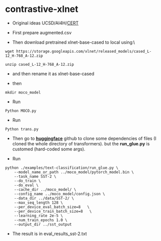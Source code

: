 # contrastive-xlnet
- Original ideas UCSD/AI4H/[CERT](https://github.com/UCSD-AI4H/CERT)
- First prepare augmented.csv

- Then download pretrained xlnet-base-cased to local using:\\
```
wget https://storage.googleapis.com/xlnet/released_models/cased_L-12_H-768_A-12.zip

unzip cased_L-12_H-768_A-12.zip
```
- and then rename it as xlnet-base-cased

- then
```
mkdir moco_model
```
- Run 
```
Python MOCO.py
```
- Run 
```
Python trans.py
```
- Then go to [**huggingface**](https://github.com/huggingface/transformers) github to clone some dependencies of files (I cloned the whole directory of transformers). 
but the **run_glue.py** is customed (hard-coded some args). 

- Run 
```
python ./examples/text-classification/run_glue.py \
    --model_name_or_path ../moco_model/pytorch_model.bin \
    --task_name SST-2 \
    --do_train \
    --do_eval \
    --cache_dir ../moco_model/ \
    --config_name ../moco_model/config.json \
    --data_dir ../data/SST-2/ \
    --max_seq_length 128 \
    --per_device_eval_batch_size=8   \
    --per_device_train_batch_size=8   \
    --learning_rate 2e-5 \
    --num_train_epochs 1.0 \
    --output_dir ../sst_output
 ```   
 - The result is in eval_results_sst-2.txt

